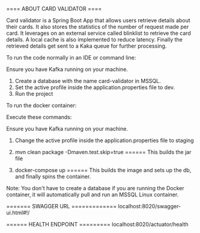 ==== ABOUT CARD VALIDATOR ====

Card validator is a Spring Boot App that allows users retrieve details about their cards. It also stores the statistics of the number of request made per card.
It leverages on an external service called blinklist to retrieve the card details.
A local cache is also implemented to reduce latency.
Finally the retrieved details get sent to a Kaka queue for further processing.


To run the code normally in an IDE or command line:

Ensure you have Kafka running on your machine.

1) Create a database with the name card-validator in MSSQL.
2) Set the active profile inside the application.properties file to dev.
3) Run the project

To run the docker container:

Execute these commands: 

Ensure you have Kafka running on your machine.

1) Change the active profile inside the application.properties file to staging

2) mvn clean package -Dmaven.test.skip=true ====== This builds the jar file

3) docker-compose up ====== This builds the image and sets up the db, and finally spins the container.

Note: You don't have to create a database if you are running the Docker container, it will automatically pull and run an MSSQL Linux container.


======= SWAGGER URL =============
localhost:8020/swagger-ui.html#!/

======  HEALTH ENDPOINT =========
localhost:8020/actuator/health
